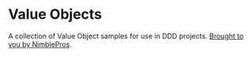 # Value Objects

A collection of Value Object samples for use in DDD projects. [Brought to you by NimblePros](https://nimblepros.com).

